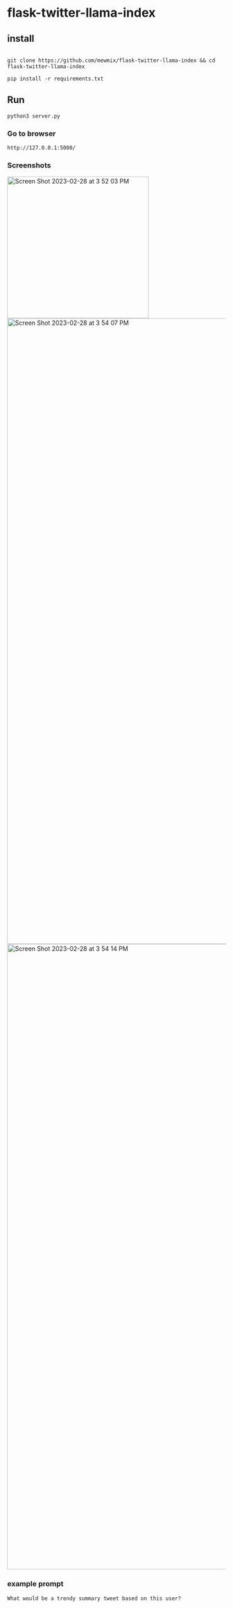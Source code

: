 # flask-twitter-llama-index


## install

```

git clone https://github.com/mewmix/flask-twitter-llama-index && cd flask-twitter-llama-index

pip install -r requirements.txt

```


## Run

```
python3 server.py

```

### Go to  browser
```
http://127.0.0.1:5000/

```


### Screenshots
<img width="326" alt="Screen Shot 2023-02-28 at 3 52 03 PM" src="https://user-images.githubusercontent.com/42463809/222009897-25e8f4e6-018b-4187-b354-7f162316ee61.png">
<img width="1440" alt="Screen Shot 2023-02-28 at 3 54 07 PM" src="https://user-images.githubusercontent.com/42463809/222009893-7f256988-5cb4-45b1-8f84-05d40985b563.png">
<img width="1439" alt="Screen Shot 2023-02-28 at 3 54 14 PM" src="https://user-images.githubusercontent.com/42463809/222009889-7a01013e-5aa4-4d21-8df1-403849f71142.png">

### example prompt

```
What would be a trendy summary tweet based on this user? 

```


